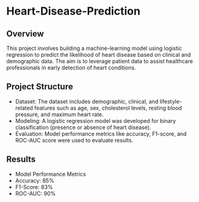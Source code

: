 # Heart-Disease-Prediction
## Overview
This project involves building a machine-learning model using logistic regression to predict the likelihood of heart disease based on clinical and demographic data. The aim is to leverage patient data to assist healthcare professionals in early detection of heart conditions.

## Project Structure
* Dataset: The dataset includes demographic, clinical, and lifestyle-related features such as age, sex, cholesterol levels, resting blood pressure, and maximum heart rate.
* Modeling: A logistic regression model was developed for binary classification (presence or absence of heart disease).
* Evaluation: Model performance metrics like accuracy, F1-score, and ROC-AUC score were used to evaluate results.
## Results
* Model Performance Metrics
* Accuracy: 85%
* F1-Score: 83%
* ROC-AUC: 90%
